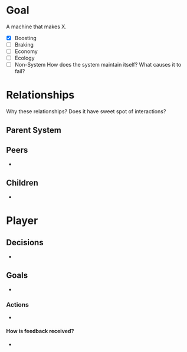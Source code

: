 # Goal
A machine that makes X.
- [x] Boosting
- [ ] Braking
- [ ] Economy
- [ ] Ecology
- [ ] Non-System
How does the system maintain itself? What causes it to fail?
# Relationships
Why these relationships?
Does it have sweet spot of interactions?
## Parent System

## Peers
- 
## Children
- 
# Player
## Decisions
- 
## Goals
- 
### Actions
- 
#### How is feedback received?
- 
